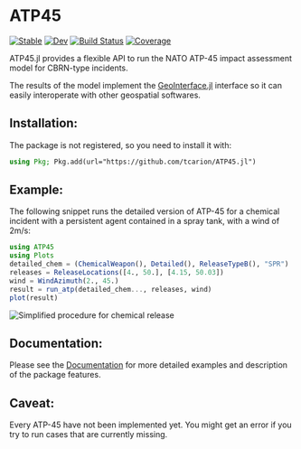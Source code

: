 # ATP45

[![Stable](https://img.shields.io/badge/docs-stable-blue.svg)](https://tcarion.github.io/ATP45.jl/stable/)
[![Dev](https://img.shields.io/badge/docs-dev-blue.svg)](https://tcarion.github.io/ATP45.jl/dev/)
[![Build Status](https://github.com/tcarion/ATP45.jl/actions/workflows/CI.yml/badge.svg?branch=main)](https://github.com/tcarion/ATP45.jl/actions/workflows/CI.yml?query=branch%3Amain)
[![Coverage](https://codecov.io/gh/tcarion/ATP45.jl/branch/main/graph/badge.svg)](https://codecov.io/gh/tcarion/ATP45.jl)

ATP45.jl provides a flexible API to run the NATO ATP-45 impact assessment model for CBRN-type incidents.

The results of the model implement the [GeoInterface.jl](https://github.com/JuliaGeo/GeoInterface.jl) interface so it can easily interoperate with other geospatial softwares.

## Installation:
The package is not registered, so you need to install it with:
```julia
using Pkg; Pkg.add(url="https://github.com/tcarion/ATP45.jl")
```
## Example:
The following snippet runs the detailed version of ATP-45 for a chemical incident with a persistent agent contained in a spray tank, with a wind of 2m/s:

```julia
using ATP45
using Plots
detailed_chem = (ChemicalWeapon(), Detailed(), ReleaseTypeB(), "SPR")
releases = ReleaseLocations([4., 50.], [4.15, 50.03])
wind = WindAzimuth(2., 45.)
result = run_atp(detailed_chem..., releases, wind)
plot(result)
```

![Simplified procedure for chemical release](https://tcarion.github.io/ATP45.jl/dev/example.png)

## Documentation:
Please see the [Documentation](https://tcarion.github.io/ATP45.jl/dev/) for more detailed examples and description of the package features.

## Caveat:
Every ATP-45 have not been implemented yet. You might get an error if you try to run cases that are currently missing.
